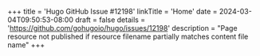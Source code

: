 +++
title = 'Hugo GitHub Issue #12198'
linkTitle = 'Home'
date = 2024-03-04T09:50:53-08:00
draft = false
details = 'https://github.com/gohugoio/hugo/issues/12198'
description = "Page resource not published if resource filename partially matches content file name"
+++
